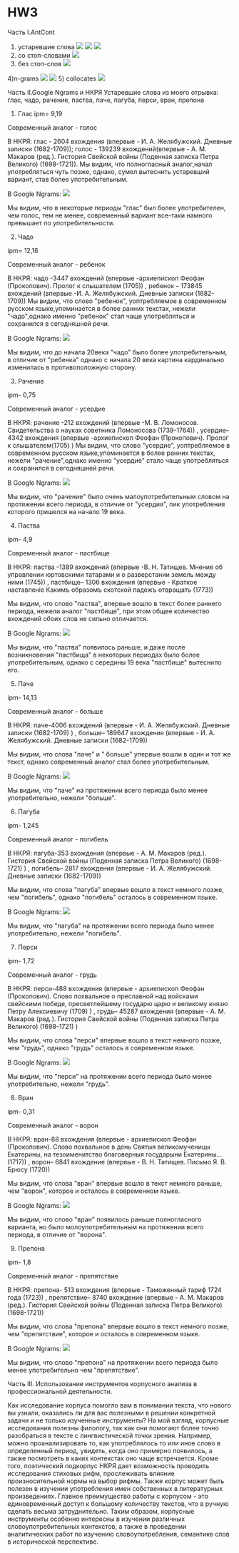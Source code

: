 # HW3
Часть I.AntCont
1) устаревшие слова
![](Снимок.PNG)
![](Снимок1.PNG)
![](Снимок2.PNG)
2) со стоп-словами
![](words.PNG)
3) без стоп-слов
![](words2.PNG)

4)n-grams
![](123.PNG)
![](11.PNG)
5) collocates
![](22.PNG)

Часть II.Google Ngrams и НКРЯ
Устаревшие слова из моего отрывка: глас, чадо, рачение, паства, паче, пагуба, перси, вран, препона
1) Глас 
ipm= 9,19

Современный аналог - голос

В НКРЯ: глас - 2604 вхождения (впервые - И. А. Желябужский. Дневные записки (1682-1709)); голос - 139239 вхождений(впервые - А. М. Макаров (ред.). Гистория Свейской войны (Поденная записка Петра Великого) (1698-1721)). 
Мы видим, что полногласный аналог,начал употребляться чуть позже, однако, сумел вытеснить устаревший вариант, став более употребительным.

В Google Ngrams:
![](глас.PNG)

Мы видим, что в некоторые периоды "глас" был более употребителен, чем голос, тем не менее, современный вариант все-таки намного превышает по употребительности.

2) Чадо

ipm= 12,16

Современный аналог - ребенок

В НКРЯ: чадо -3447 вхождений (впервые -архиепископ Феофан (Прокопович). Пролог к слышателем (1705))   , ребенок – 173845 вхождений (впервые -И. А. Желябужский. Дневные записки (1682-1709))
Мы видим, что слово "ребенок", уоптребляемое в современном русском языке,упоминается в более ранних текстах, нежели "чадо",однако именно "ребенок" стал чаще употребляться и сохранился в сегодняшней речи.

В Google Ngrams:
![](чадо.PNG)

Мы видим, что до начала 20века "чадо" было более употребительным, в отличие от "ребенка" однако с начала 20 века картина кардинально изменилась в противоположную сторону.

3) Рачение

 ipm- 0,75

Современный аналог - усердие

В НКРЯ: рачение -212 вхождений (впервые -М. В. Ломоносов. Свидетельства о науках советника Ломоносова (1739-1764))   , усердие– 4342 вхождения (впервые -архиепископ Феофан (Прокопович). Пролог к слышателем(1705) )
Мы видим, что слово "усердие", уоптребляемое в современном русском языке,упоминается в более ранних текстах, нежели "рачение",однако именно "усердие" стало чаще употребляться и сохранился в сегодняшней речи.

В Google Ngrams:
![](рачение.PNG)

Мы видим, что "рачение" было очень малоупотребительным словом на протяжении всего периода, в отличие от "усердия", пик употребления которого пришелся на начало 19 века.

4) Паства

 ipm- 4,9

Современный аналог - пастбище

В НКРЯ: паства -1389 вхождений (впервые -В. Н. Татищев. Мнение об управлении юртовскими татарами и о разверстании земель между ними (1745)) , пастбище– 1306 вхождения (впервые - Краткое наставленіе Какимъ образомъ скотской падежъ отвращать (1773))

Мы видим, что слово "паства", впервые вошло в текст более раннего периода, нежели аналог "пастбище", при этом общее количество вхождений обоих слов не сильно отличается.


В Google Ngrams:
![](паства.PNG)

Мы видим, что "паства" появилось раньше, и даже после возникновения "пастбища" в некоторых периодах было более употребительным, однако с середины 19 века "пастбище" вытеснило его.


5) Паче

 ipm- 14,13

Современный аналог - больше

В НКРЯ: паче-4006 вхождений (впервые - И. А. Желябужский. Дневные записки (1682-1709) ) , больше– 189647 вхождения (впервые - И. А. Желябужский. Дневные записки (1682-1709))

Мы видим, что слова "паче" и " больше" упервые вошли в один и тот же текст, однако современный аналог стал более употребительным.


В Google Ngrams:
![](паче.PNG)

Мы видим, что "паче" на протяжении всего периода было менее употребительно, нежели "больше".


6) Пагуба

 ipm- 1,245

Современный аналог - погибель

В НКРЯ: пагуба-353 вхождения (впервые - А. М. Макаров (ред.). Гистория Свейской войны (Поденная записка Петра Великого) (1698-1721)  ) , погибель– 2817 вхождения (впервые - И. А. Желябужский. Дневные записки (1682-1709))

Мы видим, что слова "пагуба" впервые вошло в текст немного позже, чем "погибель", однако "погибель" осталось в современном языке.


В Google Ngrams:
![](пагуба.PNG)

Мы видим, что "пагуба" на протяжении всего периода было менее употребительно, нежели "погибель".



7) Перси

 ipm- 1,72

Современный аналог - грудь

В НКРЯ: перси-488 вхождения (впервые - архиепископ Феофан (Прокопович). Слово похвальное о преславной над войсками свейскими победе, пресветлейшему государю царю и великому князю Петру Алексиевичу (1709) ) , грудь– 45287  вхождения (впервые - А. М. Макаров (ред.). Гистория Свейской войны (Поденная записка Петра Великого) (1698-1721) )

Мы видим, что слова "перси" впервые вошло в текст немного позже, чем "грудь", однако "грудь" осталось в современном языке.


В Google Ngrams:
![](перси.PNG)

Мы видим, что "перси" на протяжении всего периода было менее употребительно, нежели "грудь".

8) Вран

 ipm- 0,31

Современный аналог - ворон

В НКРЯ: вран-88 вхождения (впервые - архиепископ Феофан (Прокопович). Слово похвальное в день Святыя великомученицы Екатерины, на тезоименитство благоверныя государыни Екатерины... (1717)) , ворон– 6841  вхождение (впервые - В. Н. Татищев. Письмо Я. В. Брюсу (1720))

Мы видим, что слова "вран" впервые вошло в текст немного раньше, чем "ворон", которое и осталось в современном языке.


В Google Ngrams:
![](вран.PNG)

Мы видим, что слово "вран" появилось раньше полногласного варианта, но было молоупотребительным на протяжении всего периода, в отличие от "ворона".
 

9) Препона

 ipm- 1,8

Современный аналог - препятствие

В НКРЯ: препона- 513 вхождения (впервые -  Таможенный тариф 1724 года (1723)) , препятствие– 8740  вхождение (впервые - А. М. Макаров (ред.). Гистория Свейской войны (Поденная записка Петра Великого) (1698-1721))

Мы видим, что слова "препона" впервые вошло в текст немного позже, чем "препятствие", которое и осталось в современном языке.


В Google Ngrams:
![](препона.PNG)

Мы видим, что слово "препона" на протяжении всего периода было менее употребительно чем "препятствие".



Часть III. Использование инструментов корпусного анализа в профессиональной деятельности.


Как исследование корпуса помогло вам в понимании текста, что нового вы узнали, оказались ли для вас полезными в решении конкретной задачи и не только изученные инструменты?
На мой взгляд, корпусные исследования полезны филологу, так как они помогают более точно разобраться в тексте с лингвистической точки зрения. Например, можно проанализировать то, как употреблялось то или иное слово в определенный период, увидеть, когда оно примерно появилось, а также посмотреть в каких контекстах оно чаще встречается. Кроме того, поэтический подкорпус НКРЯ дает возможность проводить исследования стиховых рифм, прослеживать влияние произносительной нормы на выбор рифмы. Также корпус может быть полезен в изучении употребления имен собственных в литературных произведениях. Главное преимущество работы с корпусом - это единовременный доступ к большому количеству текстов, что в ручную сделать весьма затруднительно. Таким образом, корпусные инструменты особенно интересны в изучении различных словоупотребительных контекстов, а также в проведении аналитических работ по изучению словоупотребления, семантике слов в исторической перспективе.



